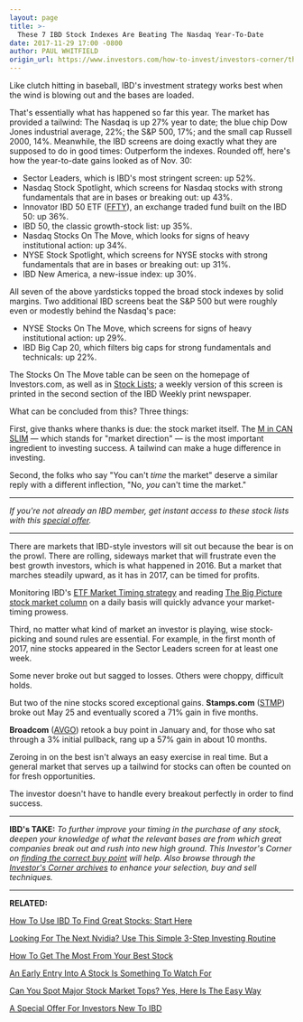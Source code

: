 ```yaml
---
layout: page
title: >-
  These 7 IBD Stock Indexes Are Beating The Nasdaq Year-To-Date
date: 2017-11-29 17:00 -0800
author: PAUL WHITFIELD
origin_url: https://www.investors.com/how-to-invest/investors-corner/these-7-ibd-stock-indexes-are-beating-the-nasdaq-year-to-date
---
```





Like clutch hitting in baseball, IBD's investment strategy works best when the wind is blowing out and the bases are loaded.









 
 
 That's essentially what has happened so far this year. The market has provided a tailwind: The Nasdaq is up 27% year to date; the blue chip Dow Jones industrial average, 22%; the S&P 500, 17%; and the small cap Russell 2000, 14%.
Meanwhile, the IBD screens are doing exactly what they are supposed to do in good times: Outperform the indexes. Rounded off, here's how the year-to-date gains looked as of Nov. 30:


* Sector Leaders, which is IBD's most stringent screen: up 52%.
* Nasdaq Stock Spotlight, which screens for Nasdaq stocks with strong fundamentals that are in bases or breaking out: up 43%.
* Innovator IBD 50 ETF ([FFTY](https://research.investors.com/quote.aspx?symbol=FFTY)), an exchange traded fund built on the IBD 50: up 36%.
* IBD 50, the classic growth-stock list: up 35%.
* Nasdaq Stocks On The Move, which looks for signs of heavy institutional action: up 34%.
* NYSE Stock Spotlight, which screens for NYSE stocks with strong fundamentals that are in bases or breaking out: up 31%.
* IBD New America, a new-issue index: up 30%.


All seven of the above yardsticks topped the broad stock indexes by solid margins. Two additional IBD screens beat the S&P 500 but were roughly even or modestly behind the Nasdaq's pace:


* NYSE Stocks On The Move, which screens for signs of heavy institutional action: up 29%.
* IBD Big Cap 20, which filters big caps for strong fundamentals and technicals: up 22%.


The Stocks On The Move table can be seen on the homepage of Investors.com, as well as in [Stock Lists](https://research.investors.com/stocksonthemove.aspx); a weekly version of this screen is printed in the second section of the IBD Weekly print newspaper.


What can be concluded from this? Three things:


First, give thanks where thanks is due: the stock market itself. The [M in CAN SLIM](https://www.investors.com/ibd-university/can-slim/) — which stands for "market direction" — is the most important ingredient to investing success. A tailwind can make a huge difference in investing.


Second, the folks who say "You can't *time* the market" deserve a similar reply with a different inflection, "No, *you* can't time the market."




---


*If you're not already an IBD member, get instant access to these stock lists with this [special offer](https://shop.investors.com/offer/splashresponsive.aspx?id=ibdfiveforfive).*




---


There are markets that IBD-style investors will sit out because the bear is on the prowl. There are rolling, sideways market that will frustrate even the best growth investors, which is what happened in 2016. But a market that marches steadily upward, as it has in 2017, can be timed for profits.


Monitoring IBD's [ETF Market Timing strategy](https://www.investors.com/market-trend/ibds-etf-market-strategy/ibds-etf-market-strategy/) and reading [The Big Picture stock market column](https://www.investors.com/category/market-trend/the-big-picture/) on a daily basis will quickly advance your market-timing prowess.


Third, no matter what kind of market an investor is playing, wise stock-picking and sound rules are essential. For example, in the first month of 2017, nine stocks appeared in the Sector Leaders screen for at least one week.



Some never broke out but sagged to losses. Others were choppy, difficult holds.


But two of the nine stocks scored exceptional gains. **Stamps.com** ([STMP](https://research.investors.com/quote.aspx?symbol=STMP)) broke out May 25 and eventually scored a 71% gain in five months.



**Broadcom** ([AVGO](https://research.investors.com/quote.aspx?symbol=AVGO)) retook a buy point in January and, for those who sat through a 3% initial pullback, rang up a 57% gain in about 10 months.


Zeroing in on the best isn't always an easy exercise in real time. But a general market that serves up a tailwind for stocks can often be counted on for fresh opportunities.


The investor doesn't have to handle every breakout perfectly in order to find success.




---


**IBD's TAKE:** *To further improve your timing in the purchase of any stock, deepen your knowledge of what the relevant bases are from which great companies break out and rush into new high ground. This Investor's Corner on [finding the correct buy point](https://www.investors.com/how-to-invest/investors-corner/chart-reading-basics-how-a-buy-point-marks-a-time-of-opportunity/) will help. Also browse through the [Investor's Corner archives](https://www.investors.com/category/how-to-invest/investors-corner/) to enhance your selection, buy and sell techniques.*




---


**RELATED:**


[How To Use IBD To Find Great Stocks: Start Here](https://www.investors.com/how-to-invest/investors-corner/looking-for-the-best-stocks-to-buy-and-watch-start-here/)


[Looking For The Next Nvidia? Use This Simple 3-Step Investing Routine](https://www.investors.com/research/ibd-stock-analysis/how-to-invest-in-the-stock-market-start-with-a-simple-routine/)


[How To Get The Most From Your Best Stock](https://www.investors.com/how-to-invest/investors-corner/to-get-the-most-from-your-greatest-stocks-know-this-hold-rule/)


[An Early Entry Into A Stock Is Something To Watch For](https://www.investors.com/how-to-invest/investors-corner/looking-for-an-earlier-entry-in-a-stock-learn-how-to-do-this/)


[Can You Spot Major Stock Market Tops? Yes, Here Is The Easy Way](https://www.investors.com/how-to-invest/investors-corner/how-do-you-spot-a-major-market-top-easy-look-for-heavy-distribution/)


[A Special Offer For Investors New To IBD](https://shop.investors.com/offer/splashresponsive.aspx?id=ibdfiveforfive)




